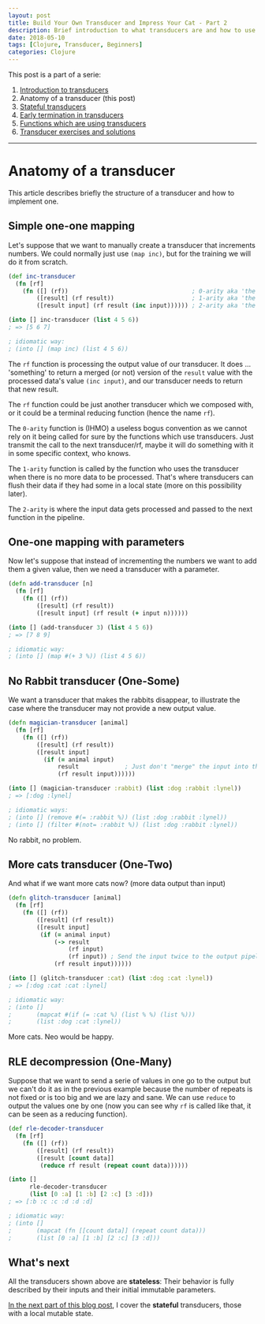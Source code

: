 ```yaml
---
layout: post
title: Build Your Own Transducer and Impress Your Cat - Part 2
description: Brief introduction to what transducers are and how to use them.
date: 2018-05-10
tags: [Clojure, Transducer, Beginners]
categories: Clojure
---
```


This post is a part of a serie:

1. [Introduction to transducers](2018-05-08-build-your-own-transducer-part1.md)
2. Anatomy of a transducer (this post)
3. [Stateful transducers](2018-05-12-build-your-own-transducer-part3.md)
4. [Early termination in transducers](2018-05-13-build-your-own-transducer-part4.md)
5. [Functions which are using transducers](2018-05-21-build-your-own-transducer-part5.md)
6. [Transducer exercises and solutions](https://github.com/green-coder/transducer-exercises)

---

# Anatomy of a transducer

This article describes briefly the structure of a transducer and how to implement one.

## Simple one-one mapping

Let's suppose that we want to manually create a transducer that increments numbers. We could normally just use `(map inc)`, but for the training we will do it from scratch.

```clojure
(def inc-transducer
  (fn [rf]
    (fn ([] (rf))                                   ; 0-arity aka 'the useless'
        ([result] (rf result))                      ; 1-arity aka 'the flusher'
        ([result input] (rf result (inc input)))))) ; 2-arity aka 'the doer'

(into [] inc-transducer (list 4 5 6))
; => [5 6 7]

; idiomatic way:
; (into [] (map inc) (list 4 5 6))
```

The `rf` function is processing the output value of our transducer. It does ... 'something' to return a merged (or not) version of the `result` value with the processed data's value `(inc input)`, and our transducer needs to return that new result.

The `rf` function could be just another transducer which we composed with, or it could be a terminal reducing function (hence the name `rf`).

The `0-arity` function is (IHMO) a useless bogus convention as we cannot rely on it being called for sure by the functions which use transducers. Just transmit the call to the next transducer/rf, maybe it will do something with it in some specific context, who knows.

The `1-arity` function is called by the function who uses the transducer when there is no more data to be processed. That's where transducers can flush their data if they had some in a local state (more on this possibility later).

The `2-arity` is where the input data gets processed and passed to the next function in the pipeline.

## One-one mapping with parameters

Now let's suppose that instead of incrementing the numbers we want to add them a given value, then we need a transducer with a parameter.

```clojure
(defn add-transducer [n]
  (fn [rf]
    (fn ([] (rf))
        ([result] (rf result))
        ([result input] (rf result (+ input n))))))

(into [] (add-transducer 3) (list 4 5 6))
; => [7 8 9]

; idiomatic way:
; (into [] (map #(+ 3 %)) (list 4 5 6))
```

## No Rabbit transducer (One-Some)

We want a transducer that makes the rabbits disappear, to illustrate the case where the transducer may not provide a new output value.

```clojure
(defn magician-transducer [animal]
  (fn [rf]
    (fn ([] (rf))
        ([result] (rf result))
        ([result input]
          (if (= animal input)
              result             ; Just don't "merge" the input into the result.
              (rf result input))))))

(into [] (magician-transducer :rabbit) (list :dog :rabbit :lynel))
; => [:dog :lynel]

; idiomatic ways:
; (into [] (remove #(= :rabbit %)) (list :dog :rabbit :lynel))
; (into [] (filter #(not= :rabbit %)) (list :dog :rabbit :lynel))
```

No rabbit, no problem.

## More cats transducer (One-Two)

And what if we want more cats now? (more data output than input)

```clojure
(defn glitch-transducer [animal]
  (fn [rf]
    (fn ([] (rf))
        ([result] (rf result))
        ([result input]
         (if (= animal input)
             (-> result
                 (rf input)
                 (rf input)) ; Send the input twice to the output pipeline.
             (rf result input))))))

(into [] (glitch-transducer :cat) (list :dog :cat :lynel))
; => [:dog :cat :cat :lynel]

; idiomatic way:
; (into []
;       (mapcat #(if (= :cat %) (list % %) (list %)))
;       (list :dog :cat :lynel))
```

More cats. Neo would be happy.

## RLE decompression (One-Many)

Suppose that we want to send a serie of values in one go to the output but we can't do it as in the previous example because the number of repeats is not fixed or is too big and we are lazy and sane. We can use `reduce` to output the values one by one (now you can see why `rf` is called like that, it can be seen as a reducing function).

```clojure
(def rle-decoder-transducer
  (fn [rf]
    (fn ([] (rf))
        ([result] (rf result))
        ([result [count data]]
         (reduce rf result (repeat count data))))))

(into []
      rle-decoder-transducer
      (list [0 :a] [1 :b] [2 :c] [3 :d]))
; => [:b :c :c :d :d :d]

; idiomatic way:
; (into []
;       (mapcat (fn [[count data]] (repeat count data)))
;       (list [0 :a] [1 :b] [2 :c] [3 :d]))
```

## What's next

All the transducers shown above are **stateless**: Their behavior is fully described by their inputs and their initial immutable parameters.

[In the next part of this blog post](2018-05-12-build-your-own-transducer-part3.md), I cover the **stateful** transducers, those with a local mutable state.
